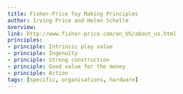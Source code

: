 ```yaml
---
title: Fisher-Price Toy Making Principles
author: Irving Price and Helen Schelle
overview:
link: http://www.fisher-price.com/en_US/about_us.html
principles:
- principle: Intrinsic play value
- principle: Ingenuity
- principle: Strong construction
- principle: Good value for the money
- principle: Action
tags: [specific, organisations, hardware]
---
```

